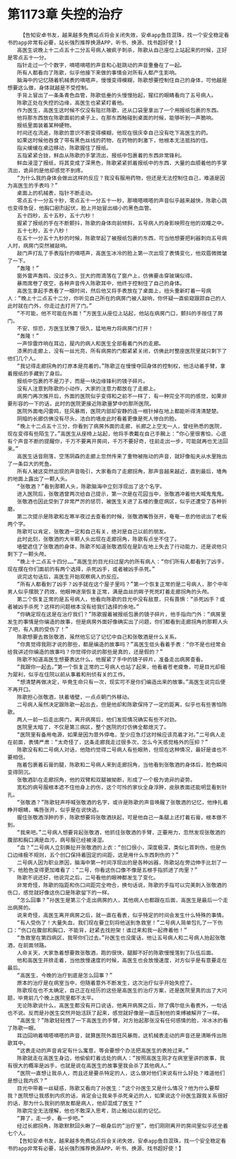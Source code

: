 # 第1173章 失控的治疗
        【告知安卓书友，越来越多免费站点将会关闭失效，安卓app鱼目混珠，找一个安全稳定看书的app非常有必要，站长强烈推荐换源APP，听书、换源、找书超好使！】
       高医生说晚上十二点五十二分五号病人被疯子刺杀，陈歌从自己座位上站起来的时候，正好是零点五十一分。
       指针走过一个个数字，嘀嗒嘀嗒的声音和心脏跳动的声音重叠在了一起。
       所有人都看向了陈歌，似乎他接下来做的事情会对所有人都产生影响。
       脑海中的记忆随着机械表的嘀嗒声，慢慢变得模糊，陈歌想要控制住自己的身体，可他越是想要这么做，身体就越是不受控制。
       手背上冒出了一条条青色血管，陈歌低垂的头慢慢抬起，猩红的眼睛看向了五号病人。
       陈歌正处在失控的边缘，高医生也紧紧盯着他。
       作为医生，高医生这时候不仅没有阻拦陈歌，还从口袋里拿出了一个用报纸包裹的东西。
       他将那东西放在陈歌面前的桌子上，在那东西触碰到桌面的时候，能够听到一声脆响。
       报纸里面装着某种硬物。
       时间还在流逝，陈歌的意识不断变得模糊，他现在很庆幸自己没有吃下高医生的药。
       如果这时候他吞食了带有黑色丝线的药物，在药物的刺激下，他根本无法抵挡的住。
       指尖缓缓在桌边移动，陈歌握住了报纸。
       五指紧紧合拢，鲜血从陈歌的手掌流出，报纸中包裹着的东西非常锋利。
       鲜血浸湿了报纸，将其变成了深黑色，陈歌紧紧抓着报纸中的东西，大量的血顺着他的手掌流出，诡异的是他却感觉不到疼。
       “为什么我的身体会做出这样的反应？我没有服用药物，但还是无法控制住自己，难道是因为高医生的手表吗？”
       桌面上的机械表，指针不断走动。
       零点五十一分五十秒，零点五十一分五十一秒，那嘀嗒嘀嗒的声音似乎越来越快，陈歌心跳也变得急促，他胸口剧烈起伏，脸上开始冒出细小的黑色血管。
       五十四秒，五十五秒，五十六秒！
       握紧了报纸的手在不断颤抖，陈歌的身体向前倾斜，五号病人的身影映照在他的双瞳之中。
       五十七秒，五十八秒！
       在五十一分五十九秒的时候，陈歌举起了被报纸包裹的东西，可当他想要把利器刺向五号病人时，病房门突然被敲响。
       敲门声打乱了手表指针的嘀嗒声，高医生冰冷的脸上第一次出现了表情变化，他双眉微微皱了一下。
       “轰隆！”
       窗外雷声轰鸣，没过多久，豆大的雨滴落在了窗户上，仿佛要击穿玻璃似得。
       暴雨席卷了夜空，各种声音传入陈歌耳中，他终于控制住了自己的身体。
       高医生拿起手表看了一眼时间，然后他又将手表放在了桌面上，扭头重新盯着一号病人：“晚上十二点五十二分，你听见自己所在的病房门被人敲响，你怀疑一直偷窥跟踪自己的人此时就在门外，你走过去打开了门。”
       “不可能，他不可能在外面！”方医生从座位上站起，他站在病房门口，颤抖的手按住了房门。
       不安、惊恐，方医生犹豫了很久，猛地用力将病房门打开！
       “轰隆！”
       一声惊雷炸响在耳边，屋内的病人和医生全部看着门外的走廊。
       漆黑的走廊上，没有一丝光亮，所有病房的门都紧紧关闭，仿佛此时整座医院里就只剩下了他们几个人。
       “我记得走廊拐角的灯原本是亮着的。”陈歌正在慢慢夺回身体的控制权，他活动着手臂，拿着报纸的手藏到了身后。
       报纸中包裹的不是刀子，而是一块边缘锋利的镜子碎片。
       没有人注意到陈歌的小动作，大家的注意力都放在了走廊上。
       病房门再次推开后，外面的医院似乎变得和之前不一样了，有一种完全不同的感觉，如果非要形容的一下的话，此时的医院更接近陈歌噩梦中的那所医院。
       医院外面电闪雷鸣，狂风暴雨，医院内部却安静的连一根针掉在地上都能听得清清楚楚。
       阴暗的长廊仿佛没有尽头，洁白的墙皮此时看着更像是死人惨白的脸。
       “晚上十二点五十三分，你看到了病房外面的走廊，长廊之上空无一人，曾经熟悉的医院，现在变得有些陌生了。”高医生从座椅上站起，他将手表戴在自己手腕上：“你心里很害怕，心底有个声音不断的提醒你，千万不要离开房间，千万不要好奇，往前走出一步，可能就再也无法回来。”
       高医生话音刚落，空荡阴森的走廊上忽然传来了重物被拖动的声音，就好像船夫从水里拖出了一条巨大的死鱼。
       所有人被这突然出现的声音吸引，大家看向了走廊拐角，那声音越来越近，直到最后，墙角的地面上露出了一颗人头。
       “张敬酒？”看到那颗人头，陈歌脑海中立刻浮现出了这个名字。
       进入医院后，张敬酒曾两次给自己提示，第一次是在花园当中，张敬酒冲着他大喊鬼鬼鬼。
       张敬酒也因此受到了非常严厉的惩罚，被医生关进了五楼的重症病区，似乎还遭受了各种折磨。
       第二次提示是陈歌和左寒半夜过去查看的时候，张敬酒嘴唇张开，奄奄一息的他说出了老板两个字。
       陈歌可以肯定，张敬酒一定和自己有关，绝对是自己以前的朋友。
       此时此刻，张敬酒的大半颗人头出现在走廊拐角，陈歌有点坐不住了。
       墙壁遮住了张敬酒的身体，陈歌不知道张敬酒现在是趴在地上失去了行动能力，还是说他只剩下了一颗头颅。
       “晚上十二点五十四分……”高医生的目光扫过屋内的所有病人：“你们所有人都看到了凶手，现在摆在你们面前的有两个选择，杀死凶手，或者被凶手杀死。”
       说完这句话后，高医生开始观察病人的反应。
       “所有人都看到了凶手？凶手就在这个屋子里吗？”第一个恢复正常的是二号病人，那个中年男人似乎摆脱了药效，他眼神逐渐恢复正常，满是血丝的眸子死死盯着走廊拐角的头颅。
       第二个恢复正常的是五号病人，他看向陈歌的目光中没有敌意，只有畏惧：“杀死凶手？或者被凶手杀死？这样的问题根本没有给我们选择的余地。”
       “你确定现在这是在治疗我们？”陈歌握着被报纸包裹的镜子碎片，他手指向门外：“病房里发生的事情是你编造的故事，但是病房外面好像确实出了问题，你们都看到走廊拐角的那颗人头了吧，有人真的受伤了！”
       陈歌想要去救张敬酒，虽然他忘记了记忆中自己和张敬酒是什么关系。
       “你真觉得我刚才说的那些，都是编造的故事吗？”高医生低头看着手表：“你不是也经常会给我讲述你编造的故事吗？你觉得你说的那些是真的，还是假的？”
       陈歌不知道高医生想要表达什么，他握紧了手中的镜子碎片，准备走出病房查看。
       “我跟你一起去。”第一个恢复正常的二号病人也站了起来，他看着苍老疲惫，可是目光却极为犀利，似乎在住院以前从事着和刑侦有关的工作。
       “想清楚再做决定，毕竟生命只有一次，现实可不是你们编造出来的故事。”高医生说完后便不再开口。
       陈歌担心张敬酒，扶着墙壁，一点点朝门外移动。
       二号病人虽然决定跟陈歌一起出去，但是他却和陈歌保持了一定的距离，似乎也有些害怕陈歌。
       两人一前一后走出房门，离开病房后，他们发现情况确实有些不对劲。
       医院里太暗了，不仅是第三病区，整个医院的灯仿佛全都熄灭了。
       “医院里有备用电源，如果是因为意外停电，至少应急灯这时候应该亮着才对。”二号病人走在前面，表情严肃：“太奇怪了，这条走廊我走过很多次，怎么今天感觉格外的压抑？”
       陈歌没有和二号病人对话，他隐约觉得二号病人有些眼熟，但现在这种情况，最好是谁也不要相信。
       拖着包裹着石膏的腿，陈歌和二号病人来到走廊拐角，当他看到张敬酒的身体后，脸色瞬间变得阴沉。
       张敬酒趴在走廊拐角，他的双臂和双腿被拗断，形成了一个极为诡异的姿势。
       宽松的病号服根本遮不住他身上的伤，这个可怜的家伙全身浮肿，皮肤表面还能明显看到针孔。
       “张敬酒？”陈歌轻声呼喊张敬酒的名字，或许是陈歌的声音唤醒了张敬酒的记忆，他挣扎着睁开眼睛，嘴唇张开，似乎是在说快逃。
       握住张敬酒浮肿的手，陈歌想要将张敬酒扶起，可是他自己一条腿上还打着石膏，根本做不到。
       “我来吧。”二号病人想要背起张敬酒，他抓住张敬酒的手臂，正要用力，忽然发现张敬酒的腹部和胸口满是血污，病号服已经被浸湿。
       “血？”二号病人立刻撕扯开张敬酒的上衣：“创口很小，深度极深，类似匕首刺伤，但是伤口边缘极不规则，五个创口保持着固定的间距，这是用什么东西刺伤的？”
       二号病人因为职业原因，脑海中第一时间浮现出的是各种凶器，陈歌站在旁边伸手比划了一下，他脸色变得更加难看了：“二号，你看这伤口像不像是五根手指抓进了肉里？”
       陈歌不说还好，他说完之后，二号看他的眼神都发生了变化。
       非常奇怪，陈歌的指距和伤口间距完全吻合，换句话说，陈歌的手指可以完美刺入张敬酒的伤口，感觉就好像这伤口是陈歌留下的一样。
       “怎么回事？”孙医生是第三个走出病房的人，其他病人也都跟在后面，高医生是最后一个走出病房的。
       说来奇怪，高医生离开病房之后，就一直在看表，似乎特定的时间会发生什么特殊的事情。
       “有人受伤了！大量失血，我们现在要立刻将他送到急救室！”二号病人简单包扎了一下伤口：“伤口在腹部和胸口，不能背，赶紧去找担架！谁过来和我一起搀着他！”
       “急救室在第四病区，我带你们过去。”孙医生也没废话，他让五号病人和二号病人抬起张敬酒，在前面领路。
       人命关天，大家急着想要救张敬酒，跑的很快，腿脚不好的陈歌慢慢落到了队伍后面。
       他和高医生并排走着，当他放慢速度的时候，高医生也会放慢速度，对方似乎是有意要走在最后。
       “高医生，今晚的治疗到底是怎么回事？”
       原本的治疗是在病室当中，但随着意外不断发生，这次治疗似乎开始失控了。
       陈歌现在也不太确定，自己正在经历的这些是高医生的治疗方案，还是医院里真的出了大问题，毕竟前几个晚上医院里都不太平。
       无论陈歌说什么，高医生都没有开口说话，他离开病房之后，除了偶尔低头看表外，一句话也不说。反而是孙医生突然开始活跃了起来，感觉就好像是一直压制他的束缚被解开了一样。
       “高医生？”陈歌轻轻拽了一下高医生的手臂，对方抬起那张没有任何感情的脸，冷冰冰的看了陈歌一眼。
       耳边回响着嘀嗒嘀嗒的声音，就算医院外面狂风暴雨，这机械表走动的声音还是清晰传出陈歌耳中。
       “这表走动的声音肯定有什么寓意，等会要想个办法把高医生的表抢过来。”
       陈歌就走在高医生身边，他偷偷盯着远处的病人：“按照高医生刚才在病室里讲的故事，我有很大的概率是凶手，也就是说在高医生的故事里我会杀了其他病人。”
       “医院一直想让我杀人，而且还是要杀特定的人，这么做对他们来说有什么好处？难道他们是想让我内疚？”
       目光中带着一丝疑惑，陈歌又看向了孙医生：“这个孙医生又是什么情况？他为什么要帮我？医院想让我感到内疚的话，肯定会让我亲手杀死亲近的人，如果说这个孙医生跟我关系很好的话，那为什么我别的朋友都是病人，他却混成了医生？”
       陈歌完全无法理解，他也不敢深入思考，防止触动以前的记忆。
       “算了，走一步，看一步吧。”
       经过长廊拐角，陈歌默默回头瞅了一眼身后的“治疗室”，他们刚刚离开的房间里似乎还坐着七个人。
       【告知安卓书友，越来越多免费站点将会关闭失效，安卓app鱼目混珠，找一个安全稳定看书的app非常有必要，站长强烈推荐换源APP，听书、换源、找书超好使！】